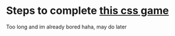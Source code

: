 # Steps to complete [this css game](https://mastery.games/flexboxzombies/)

Too long and im already bored haha, may do later

